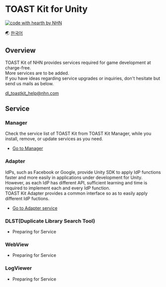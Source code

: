 # TOAST Kit for Unity

[![code with hearth by NHN ](https://img.shields.io/badge/%3C%2F%3E%20with%20%E2%99%A5%20by-NHN-ff1414.svg)](https://github.com/nhn)

🌏 [한국어](README.md)


## Overview

TOAST Kit of NHN provides services required for game development at charge-free.<br/>
More services are to be added.<br/>
If you have ideas regarding service upgrades or inquiries, don't hesitate but send us mails as below.

dl_toastkit_help@nhn.com


## Service

### Manager

Check the service list of TOAST Kit from TOAST Kit Manager, while you install, remove, or update services as you need.

* [Go to Manager](docs/Manager/README.en.md)

### Adapter

IdPs, such as Facebook or Google, provide Unity SDK to apply IdP functions faster and more easily in applications under development for Unity.<br/> However, as each IdP has different API, sufficient learning and time is required to implement each and every IdP function. <br/>
TOAST Kit Adapter provides a common interface so as to easily apply different IdP fuctions.

* [Go to Adapter service](docs/Adapter/README.en.md)

### DLST(Duplicate Library Search Tool)

* Preparing for Service

### WebView

* Preparing for Service

### LogViewer

* Preparing for Service